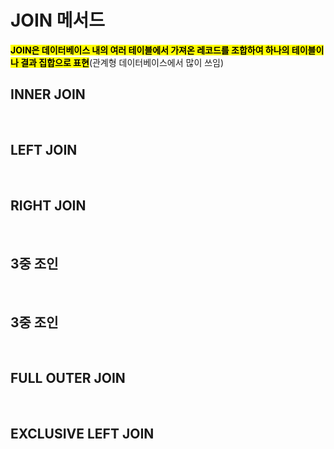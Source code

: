 # JOIN 메서드

<mark>**JOIN은 데이터베이스 내의 여러 테이블에서 가져온 레코드를 조합하여 하나의 테이블이나 결과 집합으로 표현**</mark>(관계형 데이터베이스에서 많이 쓰임)

## INNER JOIN

</br>

## LEFT JOIN

</br>

## RIGHT JOIN


</br>

## 3중 조인


</br>


## 3중 조인


</br>


## FULL OUTER JOIN



</br>


## EXCLUSIVE LEFT JOIN



</br>
